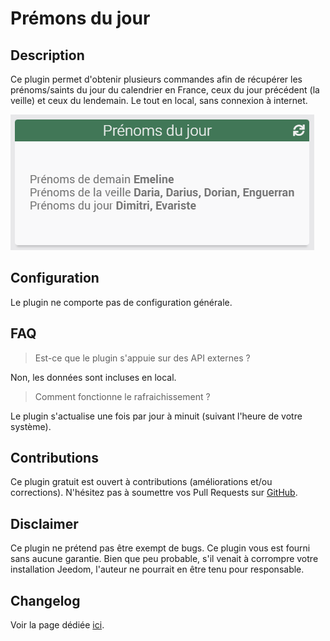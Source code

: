 # Prémons du jour

## Description

Ce plugin permet d'obtenir plusieurs commandes afin de récupérer les prénoms/saints du jour du calendrier en France, ceux du jour précédent (la veille) et ceux du lendemain.
Le tout en local, sans connexion à internet.

![Alt text](../images/img_rendu_namesoftheday.png "Rendu graphique du plugin Prénoms du jour")

## Configuration

Le plugin ne comporte pas de configuration générale.

## FAQ

> Est-ce que le plugin s'appuie sur des API externes ?

Non, les données sont incluses en local.

> Comment fonctionne le rafraichissement ?

Le plugin s'actualise une fois par jour à minuit (suivant l'heure de votre système).

## Contributions

Ce plugin gratuit est ouvert à contributions (améliorations et/ou corrections). N'hésitez pas à soumettre vos Pull Requests sur [GitHub](https://jeanrobertjs.github.io/namesoftheday).

## Disclaimer

Ce plugin ne prétend pas être exempt de bugs.
Ce plugin vous est fourni sans aucune garantie. Bien que peu probable, s'il venait à corrompre votre installation Jeedom, l'auteur ne pourrait en être tenu pour responsable.

## Changelog

Voir la page dédiée [ici](https://jeanrobertjs.github.io/namesoftheday/fr_FR/changelog).